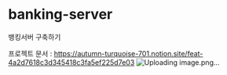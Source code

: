 # banking-server
뱅킹서버 구축하기

프로젝트 문서 : https://autumn-turquoise-701.notion.site/feat-4a2d7618c3d345418c3fa5ef225d7e03
![Uploading image.png…]()
